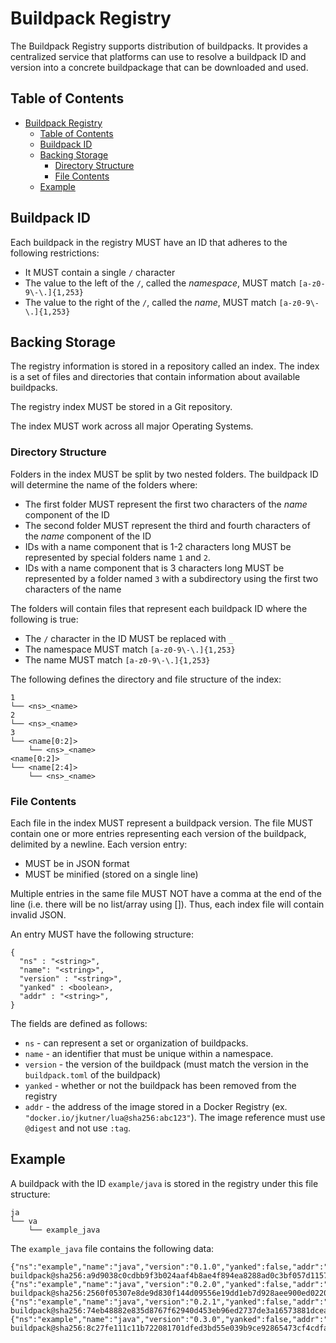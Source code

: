 # Buildpack Registry

The Buildpack Registry supports distribution of buildpacks. It provides a centralized service that platforms can use to resolve a buildpack ID and version into a concrete buildpackage that can be downloaded and used.

## Table of Contents

<!-- Using https://github.com/yzhang-gh/vscode-markdown to manage toc -->
- [Buildpack Registry](#buildpack-registry)
  - [Table of Contents](#table-of-contents)
  - [Buildpack ID](#buildpack-id)
  - [Backing Storage](#backing-storage)
    - [Directory Structure](#directory-structure)
    - [File Contents](#file-contents)
  - [Example](#example)

## Buildpack ID

Each buildpack in the registry MUST have an ID that adheres to the following restrictions:

* It MUST contain a single `/` character
* The value to the left of the `/`, called the *namespace*, MUST match `[a-z0-9\-\.]{1,253}`
* The value to the right of the `/`, called the *name*, MUST match `[a-z0-9\-\.]{1,253}`

## Backing Storage

The registry information is stored in a repository called an index. The index is a set of files and directories that contain information about available buildpacks.

The registry index MUST be stored in a Git repository.

The index MUST work across all major Operating Systems.

### Directory Structure

Folders in the index MUST be split by two nested folders. The buildpack ID will determine the name of the folders where:
* The first folder MUST represent the first two characters of the *name* component of the ID
* The second folder MUST represent the third and fourth characters of the *name* component of the ID
* IDs with a name component that is 1-2 characters long MUST be represented by special folders name `1` and `2`.
* IDs with a name component that is 3 characters long MUST be represented by a folder named `3` with a subdirectory using the first two characters of the name

The folders will contain files that represent each buildpack ID where the following is true:
* The `/` character in the ID MUST be replaced with `_`
* The namespace MUST match `[a-z0-9\-\.]{1,253}`
* The name MUST match `[a-z0-9\-\.]{1,253}`

The following defines the directory and file structure of the index:

```
1
└── <ns>_<name>
2
└── <ns>_<name>
3
└── <name[0:2]>
    └── <ns>_<name>
<name[0:2]>
└── <name[2:4]>
    └── <ns>_<name>
```

### File Contents

Each file in the index MUST represent a buildpack version. The file MUST contain one or more entries representing each version of the buildpack, delimited by a newline. Each version entry:
* MUST be in JSON format
* MUST be minified (stored on a single line)

Multiple entries in the same file MUST NOT have a comma at the end of the line (i.e. there will be no list/array using []). Thus, each index file will contain invalid JSON.

An entry MUST have the following structure:

```
{
  "ns" : "<string>",
  "name": "<string>",
  "version" : "<string>",
  "yanked" : <boolean>,
  "addr" : "<string>",
}
```

The fields are defined as follows:

* `ns` - can represent a set or organization of buildpacks.
* `name` - an identifier that must be unique within a namespace.
* `version` - the version of the buildpack (must match the version in the `buildpack.toml` of the buildpack)
* `yanked` - whether or not the buildpack has been removed from the registry
* `addr` - the address of the image stored in a Docker Registry (ex. `"docker.io/jkutner/lua@sha256:abc123"`). The image reference must use `@digest` and not use `:tag`.


## Example

A buildpack with the ID `example/java` is stored in the registry under this file structure:

```
ja
└── va
    └── example_java
```

The `example_java` file contains the following data:

```
{"ns":"example","name":"java","version":"0.1.0","yanked":false,"addr":"docker.io/cnbs/fake-buildpack@sha256:a9d9038c0cdbb9f3b024aaf4b8ae4f894ea8288ad0c3bf057d1157c74601b906"}
{"ns":"example","name":"java","version":"0.2.0","yanked":false,"addr":"docker.io/cnbs/fake-buildpack@sha256:2560f05307e8de9d830f144d09556e19dd1eb7d928aee900ed02208ae9727e7a"}
{"ns":"example","name":"java","version":"0.2.1","yanked":false,"addr":"docker.io/cnbs/fake-buildpack@sha256:74eb48882e835d8767f62940d453eb96ed2737de3a16573881dcea7dea769df7"}
{"ns":"example","name":"java","version":"0.3.0","yanked":false,"addr":"docker.io/cnbs/fake-buildpack@sha256:8c27fe111c11b722081701dfed3bd55e039b9ce92865473cf4cdfa918071c566"}
```
